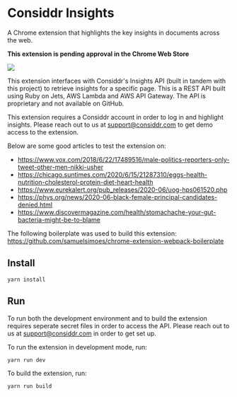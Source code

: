 # Considdr Insights

A Chrome extension that highlights the key insights in documents across the web.

**This extension is pending approval in the Chrome Web Store**

<img src="considdr-insights.gif">

This extension interfaces with Considdr's Insights API (built in tandem with this project) to retrieve insights for a specific page. This is a REST API built using Ruby on Jets, AWS Lambda and AWS API Gateway. The API is proprietary and not available on GitHub.

This extension requires a Considdr account in order to log in and highlight insights. Please reach out to us at [support@considdr.com](mailto:support@considdr.com) to get demo access to the extension.

Below are some good articles to test the extension on:
- https://www.vox.com/2018/6/22/17489516/male-politics-reporters-only-tweet-other-men-nikki-usher
- https://chicago.suntimes.com/2020/6/15/21287310/eggs-health-nutrition-cholesterol-protein-diet-heart-health
- https://www.eurekalert.org/pub_releases/2020-06/uog-hps061520.php
- https://phys.org/news/2020-06-black-female-principal-candidates-denied.html
- https://www.discovermagazine.com/health/stomachache-your-gut-bacteria-might-be-to-blame

The following boilerplate was used to build this extension: https://github.com/samuelsimoes/chrome-extension-webpack-boilerplate

## Install

`yarn install`

## Run

To run both the development environment and to build the extension requires seperate secret files in order to access the API. Please reach out to us at [support@considdr.com](mailto:support@considdr.com) in order to get set up.

To run the extension in development mode, run:

`yarn run dev`

To build the extension, run:

`yarn run build`